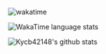 ![wakatime](https://wakatime.com/badge/user/76898223-bdcf-4ad6-a5ff-8ad589e21792.svg)

![WakaTime language stats](https://wakatime.com/share/@Kycb42148/c779a3da-5699-45e4-80c9-001ee5be75f4.svg)

![Kycb42148's github stats](https://github-readme-stats.vercel.app/api?username=Kycb42148)
